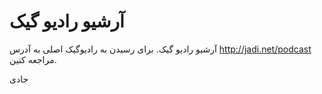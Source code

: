 آرشیو رادیو گیک
=========

آرشیو رادیو گیک. برای رسیدن به رادیوگیک اصلی به آدرس http://jadi.net/podcast مراجعه کنین.

جادی
